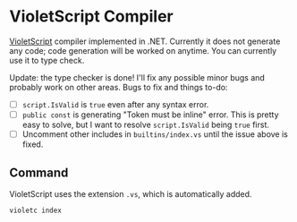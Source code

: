# VioletScript Compiler

[VioletScript](https://violetscript.github.io) compiler implemented in .NET. Currently it does not generate any code; code generation will be worked on anytime. You can currently use it to type check.

Update: the type checker is done! I'll fix any possible minor bugs and probably work on other areas. Bugs to fix and things to-do:

- [ ] `script.IsValid` is `true` even after any syntax error.
- [ ] `public const` is generating "Token must be inline" error. This is pretty easy to solve, but I want to resolve `script.IsValid` being `true` first.
- [ ] Uncomment other includes in `builtins/index.vs` until the issue above is fixed.

## Command

VioletScript uses the extension `.vs`, which is automatically added.

```
violetc index
```